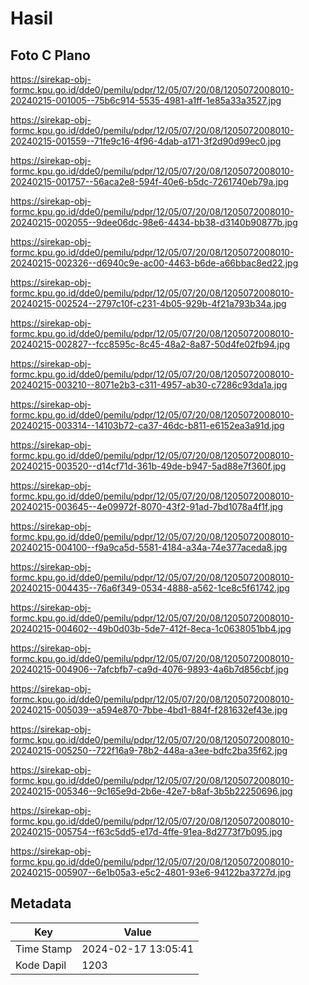 # Hasil

## Foto C Plano

https://sirekap-obj-formc.kpu.go.id/dde0/pemilu/pdpr/12/05/07/20/08/1205072008010-20240215-001005--75b6c914-5535-4981-a1ff-1e85a33a3527.jpg

https://sirekap-obj-formc.kpu.go.id/dde0/pemilu/pdpr/12/05/07/20/08/1205072008010-20240215-001559--71fe9c16-4f96-4dab-a171-3f2d90d99ec0.jpg

https://sirekap-obj-formc.kpu.go.id/dde0/pemilu/pdpr/12/05/07/20/08/1205072008010-20240215-001757--56aca2e8-594f-40e6-b5dc-7261740eb79a.jpg

https://sirekap-obj-formc.kpu.go.id/dde0/pemilu/pdpr/12/05/07/20/08/1205072008010-20240215-002055--9dee06dc-98e6-4434-bb38-d3140b90877b.jpg

https://sirekap-obj-formc.kpu.go.id/dde0/pemilu/pdpr/12/05/07/20/08/1205072008010-20240215-002326--d6940c9e-ac00-4463-b6de-a66bbac8ed22.jpg

https://sirekap-obj-formc.kpu.go.id/dde0/pemilu/pdpr/12/05/07/20/08/1205072008010-20240215-002524--2797c10f-c231-4b05-929b-4f21a793b34a.jpg

https://sirekap-obj-formc.kpu.go.id/dde0/pemilu/pdpr/12/05/07/20/08/1205072008010-20240215-002827--fcc8595c-8c45-48a2-8a87-50d4fe02fb94.jpg

https://sirekap-obj-formc.kpu.go.id/dde0/pemilu/pdpr/12/05/07/20/08/1205072008010-20240215-003210--8071e2b3-c311-4957-ab30-c7286c93da1a.jpg

https://sirekap-obj-formc.kpu.go.id/dde0/pemilu/pdpr/12/05/07/20/08/1205072008010-20240215-003314--14103b72-ca37-46dc-b811-e6152ea3a91d.jpg

https://sirekap-obj-formc.kpu.go.id/dde0/pemilu/pdpr/12/05/07/20/08/1205072008010-20240215-003520--d14cf71d-361b-49de-b947-5ad88e7f360f.jpg

https://sirekap-obj-formc.kpu.go.id/dde0/pemilu/pdpr/12/05/07/20/08/1205072008010-20240215-003645--4e09972f-8070-43f2-91ad-7bd1078a4f1f.jpg

https://sirekap-obj-formc.kpu.go.id/dde0/pemilu/pdpr/12/05/07/20/08/1205072008010-20240215-004100--f9a9ca5d-5581-4184-a34a-74e377aceda8.jpg

https://sirekap-obj-formc.kpu.go.id/dde0/pemilu/pdpr/12/05/07/20/08/1205072008010-20240215-004435--76a6f349-0534-4888-a562-1ce8c5f61742.jpg

https://sirekap-obj-formc.kpu.go.id/dde0/pemilu/pdpr/12/05/07/20/08/1205072008010-20240215-004602--49b0d03b-5de7-412f-8eca-1c0638051bb4.jpg

https://sirekap-obj-formc.kpu.go.id/dde0/pemilu/pdpr/12/05/07/20/08/1205072008010-20240215-004906--7afcbfb7-ca9d-4076-9893-4a6b7d856cbf.jpg

https://sirekap-obj-formc.kpu.go.id/dde0/pemilu/pdpr/12/05/07/20/08/1205072008010-20240215-005039--a594e870-7bbe-4bd1-884f-f281632ef43e.jpg

https://sirekap-obj-formc.kpu.go.id/dde0/pemilu/pdpr/12/05/07/20/08/1205072008010-20240215-005250--722f16a9-78b2-448a-a3ee-bdfc2ba35f62.jpg

https://sirekap-obj-formc.kpu.go.id/dde0/pemilu/pdpr/12/05/07/20/08/1205072008010-20240215-005346--9c165e9d-2b6e-42e7-b8af-3b5b22250696.jpg

https://sirekap-obj-formc.kpu.go.id/dde0/pemilu/pdpr/12/05/07/20/08/1205072008010-20240215-005754--f63c5dd5-e17d-4ffe-91ea-8d2773f7b095.jpg

https://sirekap-obj-formc.kpu.go.id/dde0/pemilu/pdpr/12/05/07/20/08/1205072008010-20240215-005907--6e1b05a3-e5c2-4801-93e6-94122ba3727d.jpg


## Metadata

| Key        | Value               |
| ---------- | ------------------- |
| Time Stamp | 2024-02-17 13:05:41 |
| Kode Dapil | 1203                |



